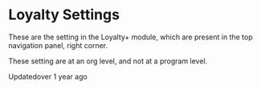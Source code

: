 # Loyalty Settings

These are the setting in the Loyalty+ module, which are present in the top navigation panel, right corner.

These setting are at an org level, and not at a program level.

Updatedover 1 year ago
